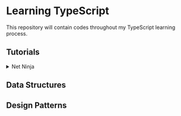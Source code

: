# Learning TypeScript
This repository will contain codes throughout my TypeScript learning process.

## Tutorials
<details>
  <summary>Net Ninja </summary>
  
  * 
  * [YT Playlist](https://www.youtube.com/playlist?list=PL4cUxeGkcC9gUgr39Q_yD6v-bSyMwKPUI)
  *

  2. [Compiling TypeScript](https://github.com/AydinAlptug/learning-typescript/blob/net-ninja-lesson-2/net-ninja-tutorial/lesson-2/sandbox.ts)
  3. [Type Basics](https://github.com/AydinAlptug/learning-typescript/blob/net-ninja-lesson-3/net-ninja-tutorial/lesson-3/sandbox.ts)
  4. [Objects & Arrays](https://github.com/AydinAlptug/learning-typescript/blob/net-ninja-lesson-4/net-ninja-tutorial/lesson-4/sandbox.ts)  
  5. [Explicit Types](https://github.com/AydinAlptug/learning-typescript/blob/net-ninja-lesson-5/net-ninja-tutorial/lesson-5/sandbox.ts)      
  6. [Dynamic (any) Types](https://github.com/AydinAlptug/learning-typescript/blob/net-ninja-lesson-6/net-ninja-tutorial/lesson-6/sandbox.ts)  
  7. [Better Workflow & tsconfig](https://github.com/AydinAlptug/learning-typescript/tree/net-ninja-lesson-7/net-ninja-tutorial/lesson-7)  
  8. [Function Basics](https://github.com/AydinAlptug/learning-typescript/blob/net-ninja-lesson-8/net-ninja-tutorial/lesson-8/src/sandbox.ts)  
  9. [Type Aliases](https://github.com/AydinAlptug/learning-typescript/blob/net-ninja-lesson-9/net-ninja-tutorial/lesson-9/src/sandbox.ts)  
  10. [Function Signatures](https://github.com/AydinAlptug/learning-typescript/blob/net-ninja-lesson-10/net-ninja-tutorial/lesson-10/src/sandbox.ts)   
  11. [The DOM & Type Casting](https://github.com/AydinAlptug/learning-typescript/blob/net-ninja-lesson-11/net-ninja-tutorial/lesson-11/src/app.ts)   
  12. [Classes](https://github.com/AydinAlptug/learning-typescript/blob/net-ninja-lesson-12/net-ninja-tutorial/lesson-12/src/app.ts)   
  13. [Public, Private & Readonly](https://github.com/AydinAlptug/learning-typescript/blob/net-ninja-lesson-13/net-ninja-tutorial/lesson-13/src/app.ts)   
  14. [Modules](https://github.com/AydinAlptug/learning-typescript/tree/net-ninja-lesson-14/net-ninja-tutorial/lesson-14/src)   
  15. [Interfaces](https://github.com/AydinAlptug/learning-typescript/blob/net-ninja-lesson-15/net-ninja-tutorial/lesson-15/src/app.ts)   
  16. [Interfaces with Classes](https://github.com/AydinAlptug/learning-typescript/tree/net-ninja-lesson-16/net-ninja-tutorial/lesson-16/src)  
  17. [Rendering HTML Template](https://github.com/AydinAlptug/learning-typescript/tree/net-ninja-lesson-17/net-ninja-tutorial/lesson-17/src)    
  18. [Generics](https://github.com/AydinAlptug/learning-typescript/blob/c3145f57351f7a093e9700ddb1c5d285c4e49350/net-ninja-tutorial/lesson-18/src/app.ts#L64)    
  19. [Enums](https://github.com/AydinAlptug/learning-typescript/blob/9b950e2f98fb8151d17ace85a1f373a950129201/net-ninja-tutorial/lesson-19/src/app.ts#L122)  
  20. [Tuples](https://github.com/AydinAlptug/learning-typescript/blob/net-ninja-lesson-20/net-ninja-tutorial/lesson-20/src/app.ts)  
  

</details>

## Data Structures

## Design Patterns
